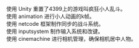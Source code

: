 使用 Unity  重置了4399上的游戏叫疯狂小人乱斗。  
使用 animation  进行小人动画的k帧。  
使用 netcode  框架制作同步的战斗系统。  
使用 inputsystem  制作输入系统和改键。  
使用 cinemachine  进行相机管理，确保相机居中人物。  
